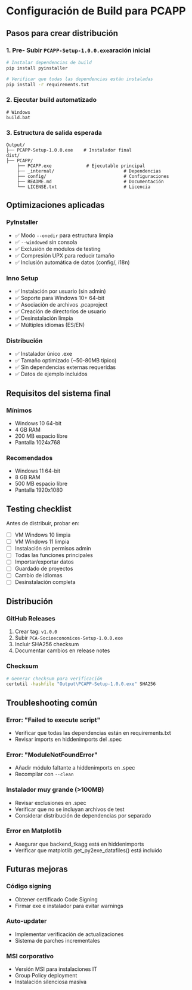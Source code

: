 # Configuración de Build para PCAPP

## Pasos para crear distribución

### 1. Pre- Subir `PCAPP-Setup-1.0.0.exe`aración inicial
```bash
# Instalar dependencias de build
pip install pyinstaller

# Verificar que todas las dependencias están instaladas
pip install -r requirements.txt
```

### 2. Ejecutar build automatizado
```batch
# Windows
build.bat
```

### 3. Estructura de salida esperada
```
Output/
├── PCAPP-Setup-1.0.0.exe    # Instalador final
dist/
├── PCAPP/
    ├── PCAPP.exe             # Ejecutable principal
    ├── _internal/                          # Dependencias
    ├── config/                             # Configuraciones
    ├── README.md                           # Documentación
    └── LICENSE.txt                         # Licencia
```

## Optimizaciones aplicadas

### PyInstaller
- ✅ Modo `--onedir` para estructura limpia
- ✅ `--windowed` sin consola
- ✅ Exclusión de módulos de testing
- ✅ Compresión UPX para reducir tamaño
- ✅ Inclusión automática de datos (config/, i18n)

### Inno Setup
- ✅ Instalación por usuario (sin admin)
- ✅ Soporte para Windows 10+ 64-bit
- ✅ Asociación de archivos .pcaproject
- ✅ Creación de directorios de usuario
- ✅ Desinstalación limpia
- ✅ Múltiples idiomas (ES/EN)

### Distribución
- ✅ Instalador único .exe
- ✅ Tamaño optimizado (~50-80MB típico)
- ✅ Sin dependencias externas requeridas
- ✅ Datos de ejemplo incluidos

## Requisitos del sistema final

### Mínimos
- Windows 10 64-bit
- 4 GB RAM
- 200 MB espacio libre
- Pantalla 1024x768

### Recomendados  
- Windows 11 64-bit
- 8 GB RAM
- 500 MB espacio libre
- Pantalla 1920x1080

## Testing checklist

Antes de distribuir, probar en:
- [ ] VM Windows 10 limpia
- [ ] VM Windows 11 limpia
- [ ] Instalación sin permisos admin
- [ ] Todas las funciones principales
- [ ] Importar/exportar datos
- [ ] Guardado de proyectos
- [ ] Cambio de idiomas
- [ ] Desinstalación completa

## Distribución

### GitHub Releases
1. Crear tag: `v1.0.0`
2. Subir `PCA-Socioeconomicos-Setup-1.0.0.exe`
3. Incluir SHA256 checksum
4. Documentar cambios en release notes

### Checksum
```bash
# Generar checksum para verificación
certutil -hashfile "Output\PCAPP-Setup-1.0.0.exe" SHA256
```

## Troubleshooting común

### Error: "Failed to execute script"
- Verificar que todas las dependencias están en requirements.txt
- Revisar imports en hiddenimports del .spec

### Error: "ModuleNotFoundError" 
- Añadir módulo faltante a hiddenimports en .spec
- Recompilar con `--clean`

### Instalador muy grande (>100MB)
- Revisar exclusiones en .spec
- Verificar que no se incluyan archivos de test
- Considerar distribución de dependencias por separado

### Error en Matplotlib
- Asegurar que backend_tkagg está en hiddenimports
- Verificar que matplotlib.get_py2exe_datafiles() está incluido

## Futuras mejoras

### Código signing
- Obtener certificado Code Signing
- Firmar exe e instalador para evitar warnings

### Auto-updater
- Implementar verificación de actualizaciones
- Sistema de parches incrementales

### MSI corporativo
- Versión MSI para instalaciones IT
- Group Policy deployment
- Instalación silenciosa masiva
